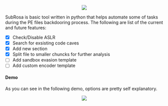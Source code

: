 <p align="center">
  <img  src="https://github.com/ihack4falafel/SubRosa/blob/master/Logo.png">
</p>
 
SubRosa is basic tool written in python that helps automate some of tasks during the PE files backdooring process. The following are list of the current and future features:
- [x] Check/Disable ASLR
- [x] Search for exsisting code caves
- [x] Add new section
- [x] Split file to smaller chuncks for further analysis
- [ ] Add sandbox evasion template
- [ ] Add custom encoder template

#### Demo
As you can see in the following demo, options are pretty self explanatory. 
<p align="center">
  <img  src="https://github.com/ihack4falafel/SubRosa/blob/master/Demo.gif">
</p>
